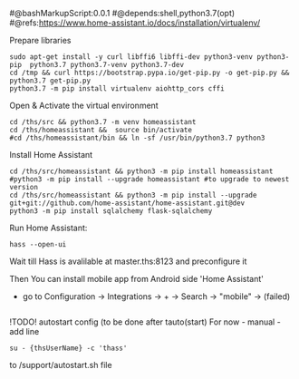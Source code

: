 
#@bashMarkupScript:0.0.1
#@depends:shell,python3.7(opt)
#@refs:https://www.home-assistant.io/docs/installation/virtualenv/

Prepare libraries
```
sudo apt-get install -y curl libffi6 libffi-dev python3-venv python3-pip  python3.7 python3.7-venv python3.7-dev  
cd /tmp && curl https://bootstrap.pypa.io/get-pip.py -o get-pip.py && python3.7 get-pip.py
python3.7 -m pip install virtualenv aiohttp_cors cffi
```

Open & Activate the virtual environment
```
cd /ths/src && python3.7 -m venv homeassistant
cd /ths/homeassistant &&  source bin/activate
#cd /ths/homeassistant/bin && ln -sf /usr/bin/python3.7 python3
```

Install Home Assistant 
```
cd /ths/src/homeassistant && python3 -m pip install homeassistant
#python3 -m pip install --upgrade homeassistant #to upgrade to newest version
cd /ths/src/homeassistant && python3 -m pip install --upgrade git+git://github.com/home-assistant/home-assistant.git@dev
python3 -m pip install sqlalchemy flask-sqlalchemy
```

Run Home Assistant:
```
hass --open-ui
```

Wait till Hass is avalilable at master.ths:8123 and preconfigure it

Then You can install mobile app from Android side 'Home Assistant'

- go to Configuration -> Integrations -> + -> Search -> "mobile" -> (failed)

	
	

		

	```

!TODO! autostart config (to be done after tauto(start)
For now - manual - add line
```
su - {thsUserName} -c 'thass'
```
to /support/autostart.sh file

	
